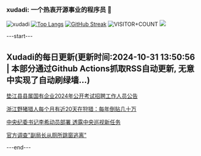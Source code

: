 ### xudadi: 一个热衷开源事业的程序员 👋

![xudadi](https://github-readme-stats-git-masterorgs-github-readme-stats-team.vercel.app/api?username=xudadi)
[![Top Langs](https://github-readme-stats.vercel.app/api/top-langs/?username=xudadi)](https://github.com/anuraghazra/github-readme-stats)
[![GitHub Streak](https://streak-stats.demolab.com?user=xudadi&locale=zh_Hans)](https://git.io/streak-stats)
![VISITOR+COUNT](https://komarev.com/ghpvc/?username=xudadi&label=VISITOR+COUNT)
![](https://raw.githubusercontent.com/xudadi/xudadi/main/assets/github-contribution-grid-snake.svg)


---start---

## Xudadi的每日更新(更新时间:2024-10-31 13:50:56 | 本部分通过Github Actions抓取RSS自动更新, 无意中实现了自动刷绿墙...)

[垫江县县属国有企业2024年公开考试招聘工作人员公告](https://www.gongkaoleida.com/article/2176413)

[浙江野猪猎人每个月有近20天在狩猎：每年倒贴几十万](https://m.163.com/news/article/JFPM0KQ5055040N3.html)

[中央纪委书记李希动员部署 透露中央巡视新任务](https://m.163.com/news/article/JFPI4N7E051482MP.html)

[官方调查"副局长从厕所跳窗逃离"](https://m.163.com/news/article/JFP66K8B051492T3.html)

---end---
